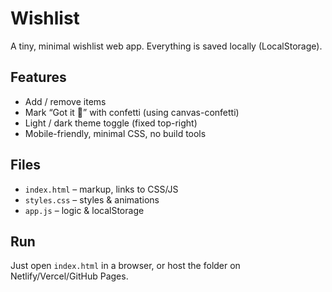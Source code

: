 # Wishlist

A tiny, minimal wishlist web app. Everything is saved locally (LocalStorage).

## Features
- Add / remove items
- Mark “Got it 🎉” with confetti (using canvas-confetti)
- Light / dark theme toggle (fixed top-right)
- Mobile-friendly, minimal CSS, no build tools

## Files
- `index.html` – markup, links to CSS/JS
- `styles.css` – styles & animations
- `app.js` – logic & localStorage

## Run
Just open `index.html` in a browser, or host the folder on Netlify/Vercel/GitHub Pages.
